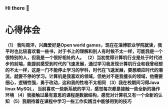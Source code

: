 ### Hi there 👋

<!--
**jumpyzhouyang/jumpyzhouyang** is a ✨ _special_ ✨ repository because its `README.md` (this file) appears on your GitHub profile.

Here are some ideas to get you started:

- 🔭 I’m currently working on ...
- 🌱 I’m currently learning ...
- 👯 I’m looking to collaborate on ...
- 🤔 I’m looking for help with ...
- 💬 Ask me about ...
- 📫 How to reach me: ...
- 😄 Pronouns: ...
- ⚡ Fun fact: ...
-->
# 心得体会
**（1） 我叫周洋，兴趣爱好是Open world games，现在在淄博职业学院就读，我平时也比较喜欢看一些书，对于书上的理解和别人有时候不太一样，可能我是一个很特别的人，但我是一个很好相处的人。
  （2）当初觉得计算机行业是处于时代进步的前端，能提前感受到时代的飞速发展，通过学习我发现计算机行业和我曾经想的不太一样，这是一门不能停止学习的学科，时代在飞速发展，要想顺应时代的潮流，就要不停的学习。计算机是我喜欢的领域，但绝对不是我擅长的领域，他需要细心，逻辑性强，勇于改动，这和我的性格不太相同
  （3）我在校期间习得Java linux MySQL，
     当前喜欢一些新系统的学习，感觉每次都是接触一些全新的操作环境
   （4）我接触过最有意思的课程是数据结构，感觉对计算机又有一个全新的认知
   （5）我期待着在课程中学习一些工作实践当中能够用到的技巧**
